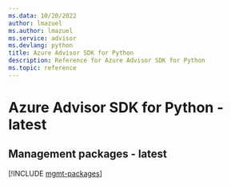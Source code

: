 ```yaml
---
ms.data: 10/20/2022
author: lmazuel
ms.author: lmazuel
ms.service: advisor
ms.devlang: python
title: Azure Advisor SDK for Python
description: Reference for Azure Advisor SDK for Python
ms.topic: reference
---
```

# Azure Advisor SDK for Python - latest

## Management packages - latest
[!INCLUDE [mgmt-packages](advisor-mgmt-index.md)]